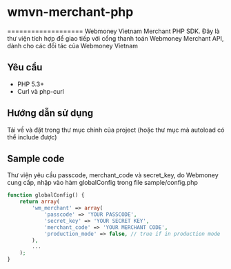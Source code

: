 # wmvn-merchant-php
===================
Webmoney Vietnam Merchant PHP SDK. Đây là thư viện tích hợp để giao tiếp với cổng thanh toán Webmoney Merchant API, dành cho các đối tác của Webmoney Vietnam


Yêu cầu
------------
- PHP 5.3+
- Curl và php-curl


Hướng dẫn sử dụng
-----------------------

Tải về và đặt trong thư mục chính của project (hoặc thư mục mà autoload có thể include được)

Sample code
---------------

Thư viện yêu cầu passcode, merchant_code và secret_key, do Webmoney cung cấp, nhập vào hàm globalConfig trong file sample/config.php

```php
function globalConfig() {
    return array(
        'wm_merchant' => array(
            'passcode' => 'YOUR PASSCODE',
            'secret_key' => 'YOUR SECRET KEY',
            'merchant_code' => 'YOUR MERCHANT CODE',
            'production_mode' => false, // true if in production mode
        ),
        ...
    );
}
```
